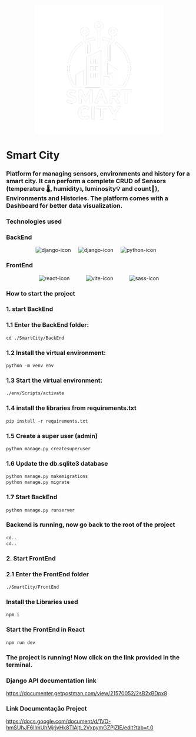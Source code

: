 <p align="center">
  <img src="./FrontEnd/src/assets/Logo.png" alt="Logo" width="350" height="350">
</p>

# Smart City


### Platform for managing sensors, environments and history for a smart city. It can perform a complete CRUD of Sensors (temperature 🌡️, humidity💧, luminosity💡 and count🔢), Environments and Histories. The platform comes with a Dashboard for better data visualization.


### Technologies used
### BackEnd

<p align="center">
  <img src="https://1000logos.net/wp-content/uploads/2020/08/Django-Logo.png" alt="django-icon" width="120" style="margin-right: 1rem;">
  <img src="https://encrypted-tbn0.gstatic.com/images?q=tbn:ANd9GcSzo4vK4D5nnq7lpwvbWJOzkdPI9Fj3oEHFHg&s" alt="django-icon" width="120" style="margin-right: 1rem;">
  <img src="https://upload.wikimedia.org/wikipedia/commons/thumb/c/c3/Python-logo-notext.svg/1869px-Python-logo-notext.svg.png" alt="python-icon" width="60"  style="margin-right: 1rem;">
</p>

### FrontEnd

<p align="center">
  <img src="https://upload.wikimedia.org/wikipedia/commons/thumb/a/a7/React-icon.svg/1150px-React-icon.svg.png" alt="react-icon" width="60" style="margin-right: 40px;">
  <img src="https://img.icons8.com/fluent/512/vite.png" alt="vite-icon" width="60" style="margin-right: 40px;">
  <img src="https://img.icons8.com/color/512/sass.png" alt="sass-icon" width="60">
</p>





### How to start the project


### 1. start BackEnd
### 1.1 Enter the BackEnd folder:
    cd ./SmartCity/BackEnd

### 1.2 Install the virtual environment:
    python -m venv env

### 1.3 Start the virtual environment:
    ./env/Scripts/activate

### 1.4 install the libraries from requirements.txt
    pip install -r requirements.txt

### 1.5 Create a super user (admin)
    python manage.py createsuperuser

### 1.6 Update the db.sqlite3 database
    python manage.py makemigrations
    python manage.py migrate

### 1.7 Start BackEnd
    python manage.py runserver

### Backend is running, now go back to the root of the project
    cd..
    cd..

### 2. Start FrontEnd
### 2.1 Enter the FrontEnd folder
    ./SmartCity/FrontEnd

### Install the Libraries used
    npm i

### Start the FrontEnd in React
    npm run dev

### The project is running! Now click on the link provided in the terminal.

    

### Django API documentation link 
https://documenter.getpostman.com/view/21570052/2sB2xBDpx8

### Link Documentação Project
https://docs.google.com/document/d/1VO-hmSUhJF6IImUhMjrjvHk8TlAjtL2VxpymGZPjZlE/edit?tab=t.0
